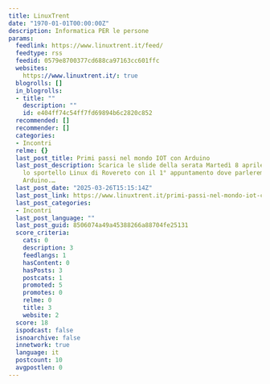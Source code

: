 ```yaml
---
title: LinuxTrent
date: "1970-01-01T00:00:00Z"
description: Informatica PER le persone
params:
  feedlink: https://www.linuxtrent.it/feed/
  feedtype: rss
  feedid: 0579e8700377cd688ca97163cc601ffc
  websites:
    https://www.linuxtrent.it/: true
  blogrolls: []
  in_blogrolls:
  - title: ""
    description: ""
    id: e404ff74c54ff7fd69894b6c2820c852
  recommended: []
  recommender: []
  categories:
  - Incontri
  relme: {}
  last_post_title: Primi passi nel mondo IOT con Arduino
  last_post_description: Scarica le slide della serata Martedì 8 aprile 2025 riapre
    lo sportello Linux di Rovereto con il 1° appuntamento dove parleremo di IoT con
    Arduino.…
  last_post_date: "2025-03-26T15:15:14Z"
  last_post_link: https://www.linuxtrent.it/primi-passi-nel-mondo-iot-con-arduino/
  last_post_categories:
  - Incontri
  last_post_language: ""
  last_post_guid: 8506074a49a45388266a88704fe25131
  score_criteria:
    cats: 0
    description: 3
    feedlangs: 1
    hasContent: 0
    hasPosts: 3
    postcats: 1
    promoted: 5
    promotes: 0
    relme: 0
    title: 3
    website: 2
  score: 18
  ispodcast: false
  isnoarchive: false
  innetwork: true
  language: it
  postcount: 10
  avgpostlen: 0
---
```

